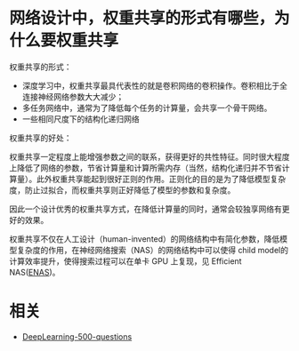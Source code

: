 


#  网络设计中，权重共享的形式有哪些，为什么要权重共享

权重共享的形式：

- 深度学习中，权重共享最具代表性的就是卷积网络的卷积操作。卷积相比于全连接神经网络参数大大减少；
- 多任务网络中，通常为了降低每个任务的计算量，会共享一个骨干网络。
- 一些相同尺度下的结构化递归网络

权重共享的好处：

权重共享一定程度上能增强参数之间的联系，获得更好的共性特征。同时很大程度上降低了网络的参数，节省计算量和计算所需内存（当然，结构化递归并不节省计算量）。此外权重共享能起到很好正则的作用。正则化的目的是为了降低模型复杂度，防止过拟合，而权重共享则正好降低了模型的参数和复杂度。

因此一个设计优秀的权重共享方式，在降低计算量的同时，通常会较独享网络有更好的效果。

权重共享不仅在人工设计（human-invented）的网络结构中有简化参数，降低模型复杂度的作用，在神经网络搜索（NAS）的网络结构中可以使得 child model的计算效率提升，使得搜索过程可以在单卡 GPU 上复现，见 Efficient NAS([ENAS](https://arxiv.org/abs/1802.03268))。



# 相关

- [DeepLearning-500-questions](https://github.com/scutan90/DeepLearning-500-questions)
